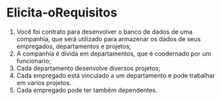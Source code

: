 # Elicita-oRequisitos

1. Você foi contrato para desenvolver o banco de dados de uma companhia, que será utilizado para armazenar os dados de seus empregados, departamentos e projetos;
2. A companhia é divida em departamentos, que é coodernado por um funcionario;
3. Cada departamento desenvolve diversos projetos;
4. Cada empregado está vinculado a um departamento e pode trabalhar em varios projetos.
5. Cada empregado pode ter também dependentes.

